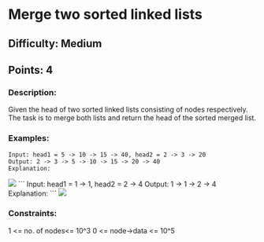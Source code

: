 # Merge two sorted linked lists

## Difficulty: Medium
## Points: 4
### Description:
Given the head of two sorted linked lists consisting of nodes respectively. The task is to merge both lists and return the head of the sorted merged list.

### Examples:
```
Input: head1 = 5 -> 10 -> 15 -> 40, head2 = 2 -> 3 -> 20
Output: 2 -> 3 -> 5 -> 10 -> 15 -> 20 -> 40
Explanation:
```
<img src="https://media.geeksforgeeks.org/img-practice/prod/addEditProblem/700176/Web/Other/blobid1_1722768650.png">
```
Input: head1 = 1 -> 1, head2 = 2 -> 4
Output: 1 -> 1 -> 2 -> 4
Explanation:
```
<img src="https://media.geeksforgeeks.org/img-practice/prod/addEditProblem/700176/Web/Other/blobid3_1722768742.png">

### Constraints:
1 <= no. of nodes<= 10^3
0 <= node->data <= 10^5


